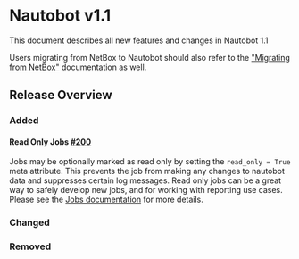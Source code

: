 # Nautobot v1.1

This document describes all new features and changes in Nautobot 1.1

Users migrating from NetBox to Nautobot should also refer to the ["Migrating from NetBox"](../installation/migrating-from-netbox.md) documentation as well.

## Release Overview

### Added

#### Read Only Jobs [#200](https://github.com/nautobot/nautobot/issues/200)

Jobs may be optionally marked as read only by setting the `read_only = True` meta attribute. This prevents the job from making any changes to nautobot data and suppresses certain log messages. Read only jobs can be a great way to safely develop new jobs, and for working with reporting use cases. Please see the [Jobs documentation](https://nautobot.readthedocs.io/en/latest/additional-features/jobs/) for more details.

### Changed

### Removed
